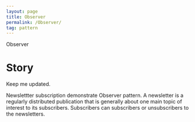 ```yaml
---
layout: page
title: Observer
permalink: /Observer/
tag: pattern
---
```


Observer


# Story 

Keep me updated.

Newslettter subscription demonstrate Observer pattern.
A newsletter is a regularly distributed publication that is generally about one main topic of interest to its subscribers. 
Subscribers can subscribers or unsubscribers to the newsletters.




